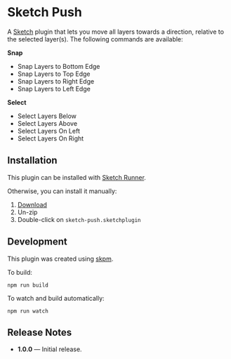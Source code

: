 # Sketch Push

A [Sketch](https://www.sketch.com) plugin that lets you move all layers towards a direction, relative to the selected layer(s). The following commands are available:

**Snap**
- Snap Layers to Bottom Edge
- Snap Layers to Top Edge
- Snap Layers to Right Edge
- Snap Layers to Left Edge

**Select**
- Select Layers Below
- Select Layers Above
- Select Layers On Left
- Select Layers On Right

## Installation

This plugin can be installed with [Sketch Runner](https://sketchrunner.com).

Otherwise, you can install it manually:

1. [Download](../../releases/latest/download/sketch-push.sketchplugin.zip)
2. Un-zip
3. Double-click on `sketch-push.sketchplugin`

## Development

This plugin was created using [skpm](https://github.com/skpm/skpm).

To build: 

```
npm run build
```

To watch and build automatically:

```
npm run watch
```

## Release Notes

- **1.0.0** — Initial release.